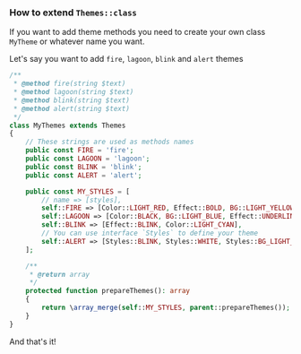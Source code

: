 ### How to extend `Themes::class`
If you want to add theme methods you need to create your own class `MyTheme` or whatever name you want.

Let's say you want to add `fire`, `lagoon`, `blink` and `alert` themes
```php
/**
 * @method fire(string $text)
 * @method lagoon(string $text)
 * @method blink(string $text)
 * @method alert(string $text)
 */
class MyThemes extends Themes
{
    // These strings are used as methods names
    public const FIRE = 'fire';
    public const LAGOON = 'lagoon';
    public const BLINK = 'blink';
    public const ALERT = 'alert';

    public const MY_STYLES = [
        // name => [styles],
        self::FIRE => [Color::LIGHT_RED, Effect::BOLD, BG::LIGHT_YELLOW, Effect::ITALIC],
        self::LAGOON => [Color::BLACK, BG::LIGHT_BLUE, Effect::UNDERLINE],
        self::BLINK => [Effect::BLINK, Color::LIGHT_CYAN],
        // You can use interface `Styles` to define your theme
        self::ALERT => [Styles::BLINK, Styles::WHITE, Styles::BG_LIGHT_RED],
    ];

    /**
     * @return array
     */
    protected function prepareThemes(): array
    {
        return \array_merge(self::MY_STYLES, parent::prepareThemes());
    }
}
```

And that's it! 
